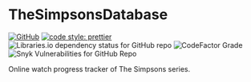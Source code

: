 # TheSimpsonsDatabase

[![GitHub](https://img.shields.io/github/license/MaximMaximS/TheSimpsonsDatabase?style=for-the-badge)](https://github.com/MaximMaximS/TheSimpsonsDatabase/blob/main/LICENSE) [![code style: prettier](https://img.shields.io/badge/code_style-prettier-ff69b4.svg?style=for-the-badge)](https://github.com/prettier/prettier) ![Libraries.io dependency status for GitHub repo](https://img.shields.io/librariesio/github/MaximMaximS/TheSimpsonsDAtabase?style=for-the-badge) ![CodeFactor Grade](https://img.shields.io/codefactor/grade/github/MaximMaximS/TheSimpsonsDatabase?style=for-the-badge) ![Snyk Vulnerabilities for GitHub Repo](https://img.shields.io/snyk/vulnerabilities/github/MaximMaximS/TheSimpsonsDatabase?style=for-the-badge)

Online watch progress tracker of The Simpsons series.

